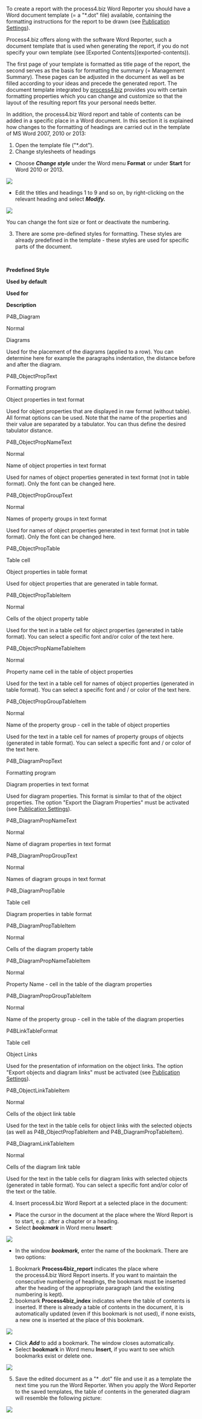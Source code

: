 To create a report with the process4.biz Word Reporter you should have a
Word document template (= a "\*.dot" file) available, containing the
formatting instructions for the report to be drawn (see [Publication
Settings](publication-settings)). 

<div class="success">
Process4.biz offers along with the software Word Reporter, such a
document template that is used when generating the report, if you do not specify your own template (see [Exported Contents](exported-contents)). 
  </div>

The first page of your template is formatted as title page of the
report, the second serves as the basis for formatting the summary (=
Management Summary). These pages can be adjusted in the document as well
as be filled according to your ideas and precede the generated report.
The document template integrated by
[process4.biz](http://process4.biz) provides you with certain formatting
properties which you can change and customize so that the layout of the
resulting report fits your personal needs better.

In addition, the process4.biz Word report and table of contents can be
added in a specific place in a Word document. In this section it is
explained how changes to the formatting of headings are carried out in
the template of MS Word 2007, 2010 or 2013:

1.  Open the template file ("\*.dot").
2.  Change stylesheets of headings

-   Choose ***Change style*** under the Word menu **Format** or
    under **Start** for Word 2010 or 2013.

![](//images.ctfassets.net/utx1h0gfm1om/1Fuy3ypROMMiUAgowwK04S/23e32893b0f94975f19024e256308960/328254.png)

-   Edit the titles and headings 1 to 9 and so on, by right-clicking on
    the relevant heading and select ***Modify.***

![](//images.ctfassets.net/utx1h0gfm1om/1N0bg44PKk6SmiEAkuwCkI/a75e914284cea2468013136682db17fc/328253.png)

You can change the font size or font or deactivate the numbering.

3. There are some pre-defined styles for formatting. These styles are
already predefined in the template - these styles are used for specific
parts of the document.

 

**Predefined Style**

**Used by default**

**Used for**

**Description**

P4B\_Diagram

Normal

Diagrams

Used for the placement of the diagrams (applied to a row). You can
determine here for example the paragraphs indentation, the distance
before and after the diagram.

P4B\_ObjectPropText

Formatting program

Object properties in text format

Used for object properties that are displayed in raw format (without
table). All format options can be used. Note that the name of the
properties and their value are separated by a tabulator. You can thus
define the desired tabulator distance. 

P4B\_ObjectPropNameText

Normal

Name of object properties in text format

Used for names of object properties generated in text format (not in
table format). Only the font can be changed here.

P4B\_ObjectPropGroupText

Normal

Names of property groups in text format

Used for names of object properties generated in text format (not in
table format). Only the font can be changed here. 

P4B\_ObjectPropTable

Table cell

Object properties in table format

Used for object properties that are generated in table format. 

P4B\_ObjectPropTableItem

Normal

Cells of the object property table

Used for the text in a table cell for object properties (generated in
table format). You can select a specific font and/or color of the text
here. 

P4B\_ObjectPropNameTableItem

Normal

Property name cell in the table of object properties

Used for the text in a table cell for names of object properties
(generated in table format). You can select a specific font and / or
color of the text here. 

P4B\_ObjectPropGroupTableItem

Normal

Name of the property group - cell in the table of object properties

Used for the text in a table cell for names of property groups of
objects (generated in table format). You can select a specific font and
/ or color of the text here. 

P4B\_DiagramPropText

Formatting program

Diagram properties in text format

Used for diagram properties. This format is similar to that of the
object properties. The option "Export the Diagram Properties" must be
activated (see [Publication Settings](Publication_Settings)).

P4B\_DiagramPropNameText

Normal

Name of diagram properties in text format

P4B\_DiagramPropGroupText

Normal

Names of diagram groups in text format

P4B\_DiagramPropTable

Table cell

Diagram properties in table format

P4B\_DiagramPropTableItem

Normal

Cells of the diagram property table

P4B\_DiagramPropNameTableItem

Normal

Property Name - cell in the table of the diagram properties

P4B\_DiagramPropGroupTableItem

Normal

Name of the property group - cell in the table of the diagram properties

P4BLinkTableFormat

Table cell

Object Links

Used for the presentation of information on the object links. The option
"Export objects and diagram links" must be activated (see [Publication
Settings](Publication_Settings)). 

P4B\_ObjectLinkTableItem

Normal

Cells of the object link table

Used for the text in the table cells for object links with the selected
objects (as well as P4B\_ObjectPropTableItem and
P4B\_DiagramPropTableItem). 

P4B\_DiagramLinkTableItem

Normal

Cells of the diagram link table

Used for the text in the table cells for diagram links with selected
objects (generated in table format). You can select a specific font
and/or color of the text or the table.

4. Insert process4.biz Word Report at a selected place in the document:

-   Place the cursor in the document at the place where the Word Report
    is to start, e.g.: after a chapter or a heading.
-   Select ***bookmark*** in Word menu **Insert**: 

![](//images.ctfassets.net/utx1h0gfm1om/5bgqtu2cu4iMoQoMs0oM6C/87ed27de961b6a9679395f4b2365c361/328252.png)

-   In the window ***bookmark,*** enter the name of the bookmark. There
    are two options: 

1) Bookmark **Process4biz\_report** indicates the place where
the process4.biz Word Report inserts. If you want to maintain the
consecutive numbering of headings, the bookmark must be inserted after
the heading of the appropriate paragraph (and the existing numbering is
kept).  
2) bookmark **Process4biz\_index** indicates where the table of contents
is inserted. If there is already a table of contents in the document, it
is automatically updated (even if this bookmark is not used), if none
exists, a new one is inserted at the place of this bookmark. 

![](//images.ctfassets.net/utx1h0gfm1om/20jopo2r3G2swoMe6GuaCa/ac7491699684a9116204c875292412b5/329002.png)

-   Click ***Add*** to add a bookmark. The window closes automatically.
-   Select **bookmark** in Word menu **Insert**, if you want to see
    which bookmarks exist or delete one. 

![](//images.ctfassets.net/utx1h0gfm1om/5ZCrQJ3RpmuooOAGaSQq2K/d0ee12c41dbf6678d817d079223f0860/329000.png)

5. Save the edited document as a "\* .dot" file and use it as a template
the next time you run the Word Reporter. When you apply the Word
Reporter to the saved templates, the table of contents in the generated
diagram will resemble the following picture: 

![](//images.ctfassets.net/utx1h0gfm1om/4pMaS7ZLocYak4YuuEwMgM/ae3a0f334062a616cf33bc23ac0ad85b/328249.png)

 